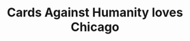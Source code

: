 ---
path: "/projects/cards-against-humanity"
title: "Cards Against Humanity loves Chicago"
image: "cah.png"
---